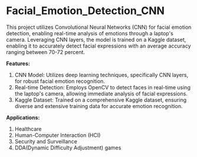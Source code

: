 # Facial_Emotion_Detection_CNN

This project utilizes Convolutional Neural Networks (CNN) for facial emotion detection, enabling real-time analysis of emotions through a laptop's camera. Leveraging CNN layers, the model is trained on a Kaggle dataset, enabling it to accurately detect facial expressions with an average accuracy ranging between 70-72 percent.

**Features:**
1. CNN Model: Utilizes deep learning techniques, specifically CNN layers, for robust facial emotion recognition.
2. Real-time Detection: Employs OpenCV to detect faces in real-time using the laptop's camera, allowing immediate analysis of facial expressions.
3. Kaggle Dataset: Trained on a comprehensive Kaggle dataset, ensuring diverse and extensive training data for accurate emotion recognition.

**Applications:**
1. Healthcare 
2. Human-Computer Interaction (HCI)
3. Security and Surveillance
4. DDA(Dynamic Difficulty Adjustment) games
